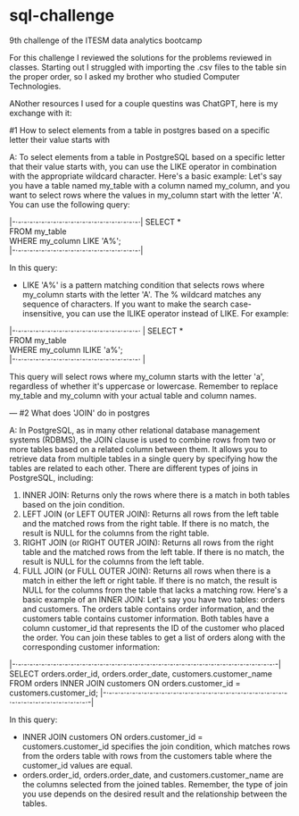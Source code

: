 # sql-challenge
9th challenge of the ITESM data analytics bootcamp 

For this challenge I reviewed the solutions for the problems reviewed in classes. 
Starting out I struggled with importing the .csv files to the table sin the proper order, so I asked my brother who studied Computer Technologies.

ANother resources I used for a couple questins was ChatGPT, here is my exchange with it:

#1
How to select elements from a table in postgres based on a specific letter their value starts with

A:
To select elements from a table in PostgreSQL based on a specific letter that their value starts with, you can use the LIKE operator in combination with the appropriate wildcard character. Here's a basic example:
Let's say you have a table named my_table with a column named my_column, and you want to select rows where the values in my_column start with the letter 'A'. You can use the following query:

|-·-·-·-·-·-·-·-·-·-·-·-·-·-·-·-·-·-·-·-·-·-·|
SELECT *						
FROM my_table					
WHERE my_column LIKE 'A%';		
|-·-·-·-·-·-·-·-·-·-·-·-·-·-·-·-·-·-·-·-·-·-·|

In this query:
* LIKE 'A%' is a pattern matching condition that selects rows where my_column starts with the letter 'A'. The % wildcard matches any sequence of characters.
If you want to make the search case-insensitive, you can use the ILIKE operator instead of LIKE. For example:

|-·-·-·-·-·-·-·-·-·-·-·-·-·-·-·-·-·-·-·-·-·-·  |
 SELECT *					 	
 FROM my_table					
 WHERE my_column ILIKE 'a%';		
|-·-·-·-·-·-·-·-·-·-·-·-·-·-·-·-·-·-·-·-·-·-·  |

This query will select rows where my_column starts with the letter 'a', regardless of whether it's uppercase or lowercase.
Remember to replace my_table and my_column with your actual table and column names.


— #2
What does 'JOIN' do in postgres

A:
In PostgreSQL, as in many other relational database management systems (RDBMS), the JOIN clause is used to combine rows from two or more tables based on a related column between them. It allows you to retrieve data from multiple tables in a single query by specifying how the tables are related to each other.
There are different types of joins in PostgreSQL, including:
1. INNER JOIN: Returns only the rows where there is a match in both tables based on the join condition.
2. LEFT JOIN (or LEFT OUTER JOIN): Returns all rows from the left table and the matched rows from the right table. If there is no match, the result is NULL for the columns from the right table.
3. RIGHT JOIN (or RIGHT OUTER JOIN): Returns all rows from the right table and the matched rows from the left table. If there is no match, the result is NULL for the columns from the left table.
4. FULL JOIN (or FULL OUTER JOIN): Returns all rows when there is a match in either the left or right table. If there is no match, the result is NULL for the columns from the table that lacks a matching row.
Here's a basic example of an INNER JOIN:
Let's say you have two tables: orders and customers. The orders table contains order information, and the customers table contains customer information. Both tables have a column customer_id that represents the ID of the customer who placed the order. You can join these tables to get a list of orders along with the corresponding customer information:

|-·-·-·-·-·-·-·-·-·-·-·-·-·-·-·-·-·-·-·-·-·-·-·-·-·-·-·-·-·-·-·-·-·-·-·-·-·-·-·-·-·-·-·-·-·-|
 SELECT orders.order_id, orders.order_date, customers.customer_name
 FROM orders
 INNER JOIN customers ON orders.customer_id = customers.customer_id;
|-·-·-·-·-·-·-·-·-·-·-·-·-·-·-·-·-·-·-·-·-·-·-·-·-·-·-·-·-·-·-·-·-·-·-·-·-·-·-·-·-·-·-·-·-·-|

In this query:
* INNER JOIN customers ON orders.customer_id = customers.customer_id specifies the join condition, which matches rows from the orders table with rows from the customers table where the customer_id values are equal.
* orders.order_id, orders.order_date, and customers.customer_name are the columns selected from the joined tables.
Remember, the type of join you use depends on the desired result and the relationship between the tables.
